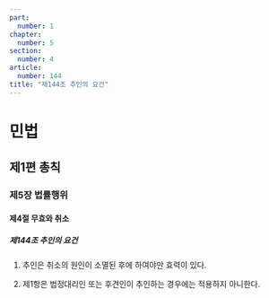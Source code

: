```yaml
---
part:
  number: 1
chapter:
  number: 5
section:
  number: 4
article:
  number: 144
title: "제144조 추인의 요건"
---
```

# 민법

## 제1편 총칙

### 제5장 법률행위

#### 제4절 무효와 취소

##### 제144조 추인의 요건

1. 추인은 취소의 원인이 소멸된 후에 하여야만 효력이 있다.

2. 제1항은 법정대리인 또는 후견인이 추인하는 경우에는 적용하지 아니한다.
